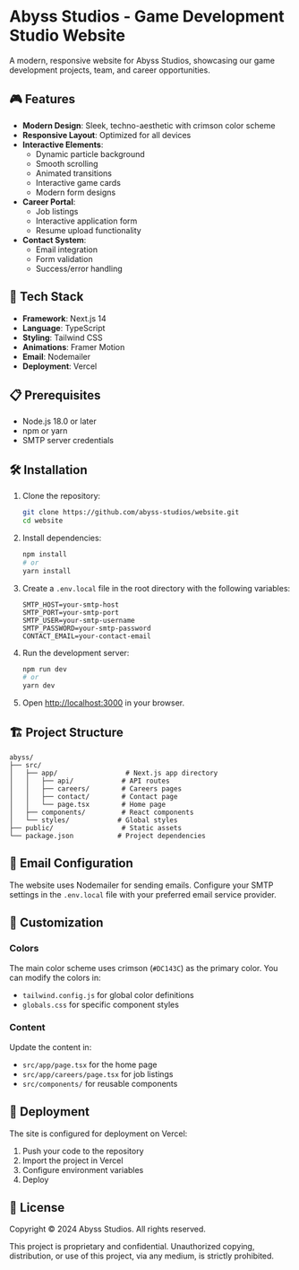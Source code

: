# Abyss Studios - Game Development Studio Website

A modern, responsive website for Abyss Studios, showcasing our game development projects, team, and career opportunities.

## 🎮 Features

- **Modern Design**: Sleek, techno-aesthetic with crimson color scheme
- **Responsive Layout**: Optimized for all devices
- **Interactive Elements**:
  - Dynamic particle background
  - Smooth scrolling
  - Animated transitions
  - Interactive game cards
  - Modern form designs
- **Career Portal**:
  - Job listings
  - Interactive application form
  - Resume upload functionality
- **Contact System**:
  - Email integration
  - Form validation
  - Success/error handling

## 🚀 Tech Stack

- **Framework**: Next.js 14
- **Language**: TypeScript
- **Styling**: Tailwind CSS
- **Animations**: Framer Motion
- **Email**: Nodemailer
- **Deployment**: Vercel

## 📋 Prerequisites

- Node.js 18.0 or later
- npm or yarn
- SMTP server credentials

## 🛠️ Installation

1. Clone the repository:
   ```bash
   git clone https://github.com/abyss-studios/website.git
   cd website
   ```

2. Install dependencies:
   ```bash
   npm install
   # or
   yarn install
   ```

3. Create a `.env.local` file in the root directory with the following variables:
   ```
   SMTP_HOST=your-smtp-host
   SMTP_PORT=your-smtp-port
   SMTP_USER=your-smtp-username
   SMTP_PASSWORD=your-smtp-password
   CONTACT_EMAIL=your-contact-email
   ```

4. Run the development server:
   ```bash
   npm run dev
   # or
   yarn dev
   ```

5. Open [http://localhost:3000](http://localhost:3000) in your browser.

## 🏗️ Project Structure

```
abyss/
├── src/
│   ├── app/                 # Next.js app directory
│   │   ├── api/            # API routes
│   │   ├── careers/        # Careers pages
│   │   ├── contact/        # Contact page
│   │   └── page.tsx        # Home page
│   ├── components/         # React components
│   └── styles/            # Global styles
├── public/                 # Static assets
└── package.json           # Project dependencies
```

## 📧 Email Configuration

The website uses Nodemailer for sending emails. Configure your SMTP settings in the `.env.local` file with your preferred email service provider.

## 🎨 Customization

### Colors
The main color scheme uses crimson (`#DC143C`) as the primary color. You can modify the colors in:
- `tailwind.config.js` for global color definitions
- `globals.css` for specific component styles

### Content
Update the content in:
- `src/app/page.tsx` for the home page
- `src/app/careers/page.tsx` for job listings
- `src/components/` for reusable components

## 🚀 Deployment

The site is configured for deployment on Vercel:

1. Push your code to the repository
2. Import the project in Vercel
3. Configure environment variables
4. Deploy

## 📝 License

Copyright © 2024 Abyss Studios. All rights reserved.

This project is proprietary and confidential. Unauthorized copying, distribution, or use of this project, via any medium, is strictly prohibited.
